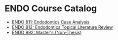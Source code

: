 # ENDO Course Catalog

- [ENDO 811: Endodontics Case Analysis](ENDO_811_Endodontics_Case_Analysis)
- [ENDO 812: Endodontics Topical Literature Review](ENDO_812_Endodontics_Topical_Literature_Review)
- [ENDO 992: Master's (Non-Thesis)](ENDO_992_Master's_(Non-Thesis))
